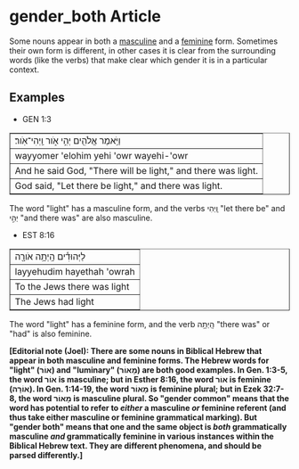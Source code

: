 # gender_both Article
Some nouns appear in both a [masculine](https://git.door43.org/Door43/en-uhg/src/master/content/gender_masculine/02.md) and a [feminine](https://git.door43.org/Door43/en-uhg/src/master/content/gender_feminine/02.md) form. Sometimes their own form is different, in other cases it is clear from the surrounding words (like the verbs) that make clear which gender it is in a particular context.

## Examples

* GEN 1:3
<table border="1" class="docutils">
<colgroup>
<col width="100%" />
</colgroup>
<tbody valign="top">
<tr class="row-odd"><td>וַיֹּ֥אמֶר אֱלֹהִ֖ים יְהִ֣י אֹ֑ור וַֽיְהִי־אֹֽור׃</td>
</tr>
<tr class="row-even"><td>wayyomer 'elohim yehi 'owr wayehi-'owr</td>
</tr>
<tr class="row-odd"><td>And he said God, "There will be light," and there was light.</td>
</tr>
<tr class="row-even"><td>God said, "Let there be light," and there was light.</td>
</tr>
</tbody>
</table>
The word "light" has a masculine form, and the verbs וַֽיְהִי "let there be" and יְהִ֣י "and there was" are also masculine.

* EST 8:16
<table border="1" class="docutils">
<colgroup>
<col width="100%" />
</colgroup>
<tbody valign="top">
<tr class="row-odd"><td>לַיְּהוּדִ֕ים הָֽיְתָ֥ה אֹורָ֖ה</td>
</tr>
<tr class="row-even"><td>layyehudim hayethah 'owrah</td>
</tr>
<tr class="row-odd"><td>To the Jews there was light</td>
</tr>
<tr class="row-even"><td>The Jews had light</td>
</tr>
</tbody>
</table>
The word "light" has a feminine form, and the verb הָֽיְתָ֥ה "there was" or "had" is also feminine.

**[Editorial note (Joel): There are some nouns in Biblical Hebrew that appear in both masculine and feminine forms.  The Hebrew words for "light" (אוֹר) and "luminary" (מָאוֹר) are both good examples.  In Gen. 1:3-5, the word אוֹר is masculine; but in Esther 8:16, the word אוֹר is feminine (אוֹרָה).  In Gen. 1:14-19, the word מָאוֹר is feminine plural; but in Ezek 32:7-8, the word מָאוֹר is masculine plural.  So "gender common" means that the word has potential to refer to *either* a masculine *or* feminine referent (and thus take either masculine or feminine grammatical marking).  But "gender both" means that one and the same object is *both* grammatically masculine *and* grammatically feminine in various instances within the Biblical Hebrew text.  They are different phenomena, and should be parsed differently.]**